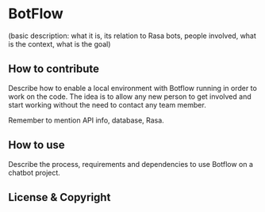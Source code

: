 # BotFlow

(basic description: what it is, its relation to Rasa bots, people involved, what is the context, what is the goal)


## How to contribute

Describe how to enable a local environment with Botflow running in order to work on the code. The idea is to allow any new person to get involved and start working without the need to contact any team member. 

Remember to mention API info, database, Rasa.

## How to use

Describe the process, requirements and dependencies to use Botflow on a chatbot project.

## License & Copyright
